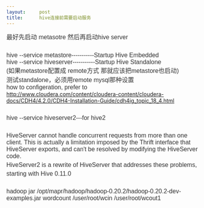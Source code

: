 ```yaml
---
layout:     post
title:      hive连接前需要启动服务
---
```

<div id="article_content" class="article_content clearfix csdn-tracking-statistics" data-pid="blog" data-mod="popu_307" data-dsm="post">
								            <link rel="stylesheet" href="https://csdnimg.cn/release/phoenix/template/css/ck_htmledit_views-f76675cdea.css">
						<div class="htmledit_views" id="content_views">
                
<span style="color:rgb(51,51,51);font-family:'Hiragino Sans GB W3', 'Hiragino Sans GB', Arial, Helvetica, simsun, u5b8bu4f53;font-size:16px;">最好先启动 metasotre 然后再启动hive server</span><br style="line-height:28px;color:rgb(51,51,51);font-family:'Hiragino Sans GB W3', 'Hiragino Sans GB', Arial, Helvetica, simsun, u5b8bu4f53;font-size:16px;"><br style="line-height:28px;color:rgb(51,51,51);font-family:'Hiragino Sans GB W3', 'Hiragino Sans GB', Arial, Helvetica, simsun, u5b8bu4f53;font-size:16px;"><span style="color:rgb(51,51,51);font-family:'Hiragino Sans GB W3', 'Hiragino Sans GB', Arial, Helvetica, simsun, u5b8bu4f53;font-size:16px;">hive --service metastore-----------Startup Hive Embedded</span><br style="line-height:28px;color:rgb(51,51,51);font-family:'Hiragino Sans GB W3', 'Hiragino Sans GB', Arial, Helvetica, simsun, u5b8bu4f53;font-size:16px;"><span style="color:rgb(51,51,51);font-family:'Hiragino Sans GB W3', 'Hiragino Sans GB', Arial, Helvetica, simsun, u5b8bu4f53;font-size:16px;">hive --service hiveserver-----------Startup Hive Standalone</span><br style="line-height:28px;color:rgb(51,51,51);font-family:'Hiragino Sans GB W3', 'Hiragino Sans GB', Arial, Helvetica, simsun, u5b8bu4f53;font-size:16px;"><span style="color:rgb(51,51,51);font-family:'Hiragino Sans GB W3', 'Hiragino Sans GB', Arial, Helvetica, simsun, u5b8bu4f53;font-size:16px;">(如果metastore配置成 remote方式 那就应该把metastore也启动)</span><br style="line-height:28px;color:rgb(51,51,51);font-family:'Hiragino Sans GB W3', 'Hiragino Sans GB', Arial, Helvetica, simsun, u5b8bu4f53;font-size:16px;"><span style="color:rgb(51,51,51);font-family:'Hiragino Sans GB W3', 'Hiragino Sans GB', Arial, Helvetica, simsun, u5b8bu4f53;font-size:16px;">测试standalone，必须用remote mysql那种设置</span><br style="line-height:28px;color:rgb(51,51,51);font-family:'Hiragino Sans GB W3', 'Hiragino Sans GB', Arial, Helvetica, simsun, u5b8bu4f53;font-size:16px;"><span style="color:rgb(51,51,51);font-family:'Hiragino Sans GB W3', 'Hiragino Sans GB', Arial, Helvetica, simsun, u5b8bu4f53;font-size:16px;">how to configeration, prefer to</span><br style="line-height:28px;color:rgb(51,51,51);font-family:'Hiragino Sans GB W3', 'Hiragino Sans GB', Arial, Helvetica, simsun, u5b8bu4f53;font-size:16px;"><a href="http://www.cloudera.com/content/cloudera-content/cloudera-docs/CDH4/4.2.0/CDH4-Installation-Guide/cdh4ig_topic_18_4.html" rel="nofollow" style="color:rgb(51,51,51);line-height:28px;text-decoration:none;font-family:'Hiragino Sans GB W3', 'Hiragino Sans GB', Arial, Helvetica, simsun, u5b8bu4f53;font-size:16px;">http://www.cloudera.com/content/cloudera-content/cloudera-docs/CDH4/4.2.0/CDH4-Installation-Guide/cdh4ig_topic_18_4.html</a><br style="line-height:28px;color:rgb(51,51,51);font-family:'Hiragino Sans GB W3', 'Hiragino Sans GB', Arial, Helvetica, simsun, u5b8bu4f53;font-size:16px;"><br style="line-height:28px;color:rgb(51,51,51);font-family:'Hiragino Sans GB W3', 'Hiragino Sans GB', Arial, Helvetica, simsun, u5b8bu4f53;font-size:16px;"><span style="color:rgb(51,51,51);font-family:'Hiragino Sans GB W3', 'Hiragino Sans GB', Arial, Helvetica, simsun, u5b8bu4f53;font-size:16px;">hive --service hiveserver2---for hive2</span><br style="line-height:28px;color:rgb(51,51,51);font-family:'Hiragino Sans GB W3', 'Hiragino Sans GB', Arial, Helvetica, simsun, u5b8bu4f53;font-size:16px;"><br style="line-height:28px;color:rgb(51,51,51);font-family:'Hiragino Sans GB W3', 'Hiragino Sans GB', Arial, Helvetica, simsun, u5b8bu4f53;font-size:16px;"><span style="color:rgb(51,51,51);font-family:'Hiragino Sans GB W3', 'Hiragino Sans GB', Arial, Helvetica, simsun, u5b8bu4f53;font-size:16px;">HiveServer cannot handle concurrent requests from more than one client. This is actually a limitation imposed by the Thrift
 interface that HiveServer exports, and can't be resolved by modifying the HiveServer code.</span><br style="line-height:28px;color:rgb(51,51,51);font-family:'Hiragino Sans GB W3', 'Hiragino Sans GB', Arial, Helvetica, simsun, u5b8bu4f53;font-size:16px;"><a title="HiveServer2 Clients" href="https://cwiki.apache.org/confluence/display/Hive/HiveServer2+Clients" rel="nofollow" style="color:rgb(51,51,51);line-height:28px;text-decoration:none;font-family:'Hiragino Sans GB W3', 'Hiragino Sans GB', Arial, Helvetica, simsun, u5b8bu4f53;font-size:16px;">HiveServer2</a><span style="color:rgb(51,51,51);font-family:'Hiragino Sans GB W3', 'Hiragino Sans GB', Arial, Helvetica, simsun, u5b8bu4f53;font-size:16px;"> is
 a rewrite of HiveServer that addresses these problems, starting with Hive 0.11.0</span><br style="line-height:28px;color:rgb(51,51,51);font-family:'Hiragino Sans GB W3', 'Hiragino Sans GB', Arial, Helvetica, simsun, u5b8bu4f53;font-size:16px;"><br style="line-height:28px;color:rgb(51,51,51);font-family:'Hiragino Sans GB W3', 'Hiragino Sans GB', Arial, Helvetica, simsun, u5b8bu4f53;font-size:16px;"><span style="color:rgb(51,51,51);font-family:'Hiragino Sans GB W3', 'Hiragino Sans GB', Arial, Helvetica, simsun, u5b8bu4f53;font-size:16px;">hadoop jar /opt/mapr/hadoop/hadoop-0.20.2/hadoop-0.20.2-dev-examples.jar wordcount /user/root/wcin /user/root/wcout1</span>
            </div>
                </div>